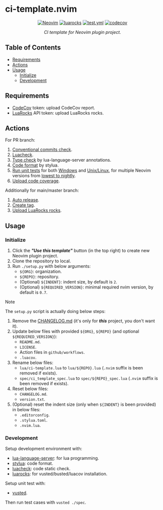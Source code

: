 <!-- markdownlint-disable MD001 MD013 MD034 MD033 MD051 -->

# ci-template.nvim

<p align="center">
<a href="https://github.com/neovim/neovim/releases/v0.7.0"><img alt="Neovim" src="https://img.shields.io/badge/Neovim-v0.7+-57A143?logo=neovim&logoColor=57A143" /></a>
<a href="https://luarocks.org/modules/linrongbin16/ci-template.nvim"><img alt="luarocks" src="https://custom-icon-badges.demolab.com/luarocks/v/linrongbin16/ci-template.nvim?label=LuaRocks&labelColor=063B70&logo=tag&logoColor=fff&color=blue" /></a>
<a href="https://github.com/linrongbin16/ci-template.nvim/actions/workflows/test.yml"><img alt="test.yml" src="https://img.shields.io/github/actions/workflow/status/linrongbin16/ci-template.nvim/test.yml?label=GitHub%20CI&labelColor=181717&logo=github&logoColor=fff" /></a>
<a href="https://app.codecov.io/github/linrongbin16/ci-template.nvim"><img alt="codecov" src="https://img.shields.io/codecov/c/github/linrongbin16/ci-template.nvim?logo=codecov&logoColor=F01F7A&label=Codecov" /></a>
</p>

<p align="center"><i>
CI template for Neovim plugin project.
</i></p>

## Table of Contents

- [Requirements](#requirements)
- [Actions](#actions)
- [Usage](#usage)
  - [Initialize](#initialize)
  - [Development](#development)

## Requirements

- [CodeCov](https://about.codecov.io/) token: upload CodeCov report.
- [LuaRocks](https://luarocks.org/) API token: upload LuaRocks rocks.

## Actions

For PR branch:

1. [Conventional commits check](https://github.com/linrongbin16/ci-template.nvim/blob/d7054ed195ca72ca138f6f6e1f5656677110bc16/.github/workflows/lint.yml?plain=1#L15).
2. [Luacheck](https://github.com/linrongbin16/ci-template.nvim/blob/d7054ed195ca72ca138f6f6e1f5656677110bc16/.github/workflows/lint.yml?plain=1#L24).
3. [Type check](https://github.com/linrongbin16/ci-template.nvim/blob/d7054ed195ca72ca138f6f6e1f5656677110bc16/.github/workflows/lint.yml?plain=1#L29) by lua-language-server annotations.
4. [Code format](https://github.com/linrongbin16/ci-template.nvim/blob/d7054ed195ca72ca138f6f6e1f5656677110bc16/.github/workflows/lint.yml?plain=1#L38) by stylua.
5. [Run unit tests](https://github.com/linrongbin16/ci-template.nvim/blob/1520f234f2a9b78509b8fe13d684d29c7a0174e8/.github/workflows/test.yml?plain=1#L15) for both [Windows](https://github.com/linrongbin16/ci-template.nvim/blob/1520f234f2a9b78509b8fe13d684d29c7a0174e8/.github/workflows/test.yml?plain=1#L15) and [Unix/Linux](https://github.com/linrongbin16/ci-template.nvim/blob/1520f234f2a9b78509b8fe13d684d29c7a0174e8/.github/workflows/test.yml?plain=1#L34), for multiple Neovim versions from [lowest to nightly](https://github.com/linrongbin16/ci-template.nvim/blob/1520f234f2a9b78509b8fe13d684d29c7a0174e8/.github/workflows/test.yml?plain=1#L38).
6. [Upload code coverage](https://github.com/linrongbin16/ci-template.nvim/blob/93a666c874a440e6835a74f3d22931e8e70a9719/.github/workflows/coverage.yml?plain=1#L15).

Additionally for main/master branch:

1. [Auto release](https://github.com/linrongbin16/ci-template.nvim/blob/1520f234f2a9b78509b8fe13d684d29c7a0174e8/.github/workflows/release.yml?plain=1#L20).
2. [Create tag](https://github.com/linrongbin16/ci-template.nvim/blob/1520f234f2a9b78509b8fe13d684d29c7a0174e8/.github/workflows/release.yml?plain=1#L26).
3. [Upload LuaRocks rocks](https://github.com/linrongbin16/ci-template.nvim/blob/1520f234f2a9b78509b8fe13d684d29c7a0174e8/.github/workflows/release.yml?plain=1#L33).

## Usage

### Initialize

1. Click the **_"Use this template"_** button (in the top right) to create new Neovim plugin project.
2. Clone the repository to local.
3. Run `./setup.py` with below arguments:
   - `${ORG}`: organization.
   - `${REPO}`: repository.
   - (Optional) `${INDENT}`: indent size, by default is `2`.
   - (Optional) `${REQUIRED_VERSION}`: minimal required nvim version, by default is `0.7`.

> [!NOTE]
>
> The `setup.py` script is actually doing below steps:
>
> 1. Remove the [CHANGELOG.md](https://github.com/linrongbin16/ci-template.nvim/blob/8ba994d7a64c52bb3a4a046068a510f54219aacd/CHANGELOG.md?plain=1#L1) (it's only for **_this_** project, you don't want it).
> 2. Update below files with provided `${ORG}`, `${REPO}` (and optional `${REQUIRED_VERSION}`):
>    - `README.md`.
>    - `LICENSE`.
>    - Action files in `github/workflows`.
>    - `.luacov`.
> 3. Rename below files:
>    - `lua/ci-template.lua` to `lua/${REPO}.lua` (`.nvim` suffix is been removed if exists).
>    - `spec/ci_template_spec.lua` to `spec/${REPO}_spec.lua` (`.nvim` suffix is been removed if exists).
> 4. Reset below files:
>    - `CHANGELOG.md`.
>    - `version.txt`.
> 5. (Optional) reset the indent size (only when `${INDENT}` is been provided) in below files:
>    - `.editorconfig`.
>    - `.stylua.toml`.
>    - `.nvim.lua`.

### Development

Setup development environment with:

- [lua-language-server](https://github.com/LuaLS/lua-language-server): for lua programming.
- [stylua](https://github.com/JohnnyMorganz/StyLua): code format.
- [luacheck](https://github.com/lunarmodules/luacheck): code static check.
- [luarocks](https://luarocks.org/): for vusted/busted/luacov installation.

Setup unit test with:

- [vusted](https://github.com/notomo/vusted).

Then run test cases with `vusted ./spec`.
